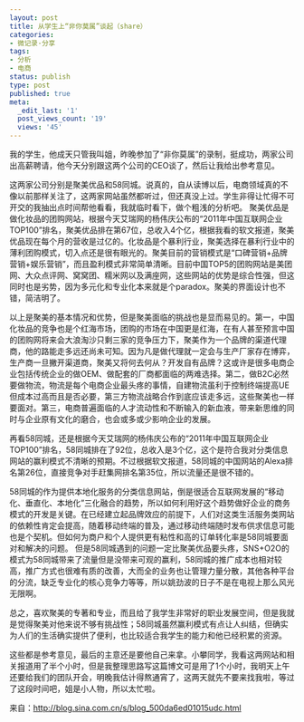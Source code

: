 ```yaml
---
layout: post
title: 从学生上“非你莫属”谈起（share）
categories:
- 微记录·分享
tags:
- 分析
- 电商
status: publish
type: post
published: true
meta:
  _edit_last: '1'
  post_views_count: '19'
  views: '45'
---
```

我的学生，他成天只管我叫姐，昨晚参加了“非你莫属”的录制，挺成功，两家公司出高薪聘请，他今天分别跟这两个公司的CEO谈了，然后让我给出参考意见。

这两家公司分别是聚美优品和58同城。说真的，自从读博以后，电商领域真的不像以前那样关注了，这两家网站虽然都听过，但还真没上过。学生非得让忙得不可开交的我抽出点时间帮他看看，我就临时看下，做个粗浅的分析吧。
聚美优品是做化妆品的团购网站，根据今天艾瑞网的杨伟庆公布的“2011年中国互联网企业TOP100”排名，聚美优品排在第67位，总收入4个亿，根据我看的软文报道，聚美优品现在每个月的营收是过亿的。化妆品是个暴利行业，聚美选择在暴利行业中的薄利团购模式，切入点还是很有眼光的。聚美目前的营销模式是“口碑营销+品牌营销+娱乐营销”，而且盈利模式非常简单清晰。目前中国TOP5的团购网站是美团网、大众点评网、窝窝团、糯米网以及满座网，这些网站的优势是综合性强，但这同时也是劣势，因为多元化和专业化本来就是个paradox。聚美的界面设计也不错，简洁明了。

以上是聚美的基本情况和优势，但是聚美面临的挑战也是显而易见的。第一，中国化妆品的竞争也是个红海市场，团购的市场在中国更是红海，在有人甚至预言中国的团购网将来会大浪淘沙只剩三家的竞争压力下，聚美作为一个品牌的渠道代理商，他的路能走多远还尚未可知。因为凡是做代理就一定会与生产厂家存在博弈，生产商一旦撇开渠道商，聚美又将何去何从？开发自有品牌？这或许是很多电商企业包括传统企业的做OEM、做配套的厂商都面临的两难选择。第二，做B2C必然要做物流，物流是每个电商企业最头疼的事情，自建物流虽利于控制终端提高UE但成本过高而且是否必要，第三方物流战略合作到底应该走多远，这些聚美也一样要面对。第三，电商普遍面临的人才流动性和不断输入的新血液，带来新思维的同时与企业原有文化的磨合，也会或多或少影响企业的发展。

再看58同城，还是根据今天艾瑞网的杨伟庆公布的“2011年中国互联网企业TOP100”排名，58同城排在了92位，总收入是3个亿，这个是符合我对分类信息网站的赢利模式不清晰的预期。不过根据软文报道，58同城的中国网站的Alexa排名第26位，直接竞争对手赶集网排名第35位，所以流量还是很不错的。

58同城的作为提供本地化服务的分类信息网站，倒是很适合互联网发展的“移动化、垂直化、本地化”三化融合的趋势，所以如何利用好这个趋势做好企业的商务模式的开发是关键。在已经建立起品牌效应的前提下，人们对这类生活服务类网站的依赖性肯定会提高，随着移动终端的普及，通过移动终端随时发布供求信息可能也是个契机。但如何为商户和个人提供更有粘性和高的订单转化率是58同城要面对和解决的问题。
但是58同城遇到的问题一定比聚美优品要头疼，SNS+O2O的模式为58同城带来了流量但是没带来可观的赢利，58同城的推广成本也相对较高，推广方式也很难有质的改善，大而全的业务也让管理力量分散，其他各种平台的分流，缺乏专业化的核心竞争力等等，所以姚劲波的日子不是在电视上那么风光无限啊。

总之，喜欢聚美的专著和专业，而且给了我学生非常好的职业发展空间，但是我就是觉得聚美对他来说不够有挑战性；58同城虽然赢利模式有点让人纠结，但确实为人们的生活确实提供了便利，也比较适合我学生的能力和他已经积累的资源。

这些都是参考意见，最后的主意还是要他自己来拿。小攀同学，我看这两网站和相关报道用了半个小时，但是我整理思路写这篇博文可是用了1个小时，我明天上午还要给我们的团队开会，明晚我估计得熬通宵了，这两天就先不要来找我啦，等过了这段时间吧，姐是小人物，所以太忙啦。

来自：http://blog.sina.com.cn/s/blog_500da6ed01015udc.html
